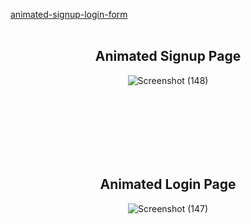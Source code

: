 [animated-signup-login-form](https://hemantkumar980.github.io/animated-signup-login-form/)
<br>
<br>
<div align="center">
<h2 align="center">Animated Signup Page</h2>

![Screenshot (148)](https://github.com/user-attachments/assets/74c3f652-3124-4420-a9f6-f9b0b5c3b0b9)

<br>
<br>
<br>
<br>
<br>
<br>
<h2 align="center">Animated Login Page</h2>
 
![Screenshot (147)](https://github.com/user-attachments/assets/ae2047cb-1735-4e31-837a-068bedfbe1ec)
</div>
